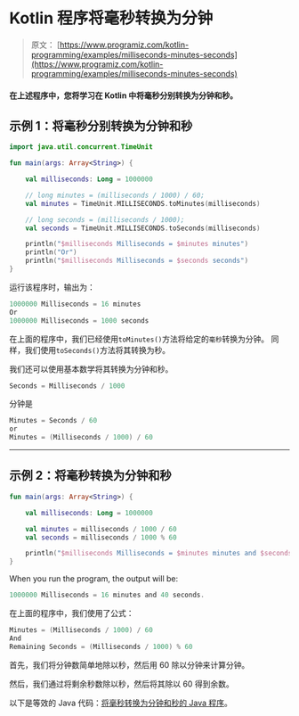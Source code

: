# Kotlin 程序将毫秒转换为分钟

> 原文： [https://www.programiz.com/kotlin-programming/examples/milliseconds-minutes-seconds](https://www.programiz.com/kotlin-programming/examples/milliseconds-minutes-seconds)

#### 在上述程序中，您将学习在 Kotlin 中将毫秒分别转换为分钟和秒。

## 示例 1：将毫秒分别转换为分钟和秒

```kt
import java.util.concurrent.TimeUnit

fun main(args: Array<String>) {

    val milliseconds: Long = 1000000

    // long minutes = (milliseconds / 1000) / 60;
    val minutes = TimeUnit.MILLISECONDS.toMinutes(milliseconds)

    // long seconds = (milliseconds / 1000);
    val seconds = TimeUnit.MILLISECONDS.toSeconds(milliseconds)

    println("$milliseconds Milliseconds = $minutes minutes")
    println("Or")
    println("$milliseconds Milliseconds = $seconds seconds")
}
```

运行该程序时，输出为：

```kt
1000000 Milliseconds = 16 minutes
Or
1000000 Milliseconds = 1000 seconds
```

在上面的程序中，我们已经使用`toMinutes()`方法将给定的`毫秒`转换为分钟。 同样，我们使用`toSeconds()`方法将其转换为秒。

我们还可以使用基本数学将其转换为分钟和秒。

```kt
Seconds = Milliseconds / 1000
```

分钟是

```kt
Minutes = Seconds / 60
or
Minutes = (Milliseconds / 1000) / 60
```

* * *

## 示例 2：将毫秒转换为分钟和秒

```kt
fun main(args: Array<String>) {

    val milliseconds: Long = 1000000

    val minutes = milliseconds / 1000 / 60
    val seconds = milliseconds / 1000 % 60

    println("$milliseconds Milliseconds = $minutes minutes and $seconds seconds.")
}
```

When you run the program, the output will be:

```kt
1000000 Milliseconds = 16 minutes and 40 seconds.
```

在上面的程序中，我们使用了公式：

```kt
Minutes = (Milliseconds / 1000) / 60
And
Remaining Seconds = (Milliseconds / 1000) % 60
```

首先，我们将分钟数简单地除以秒，然后用 60 除以分钟来计算分钟。

然后，我们通过将剩余秒数除以秒，然后将其除以 60 得到余数。

以下是等效的 Java 代码：[将毫秒转换为分钟和秒的 Java 程序](/java-programming/examples/milliseconds-minutes-seconds "Java program to convert milliseconds to minutes and seconds")。